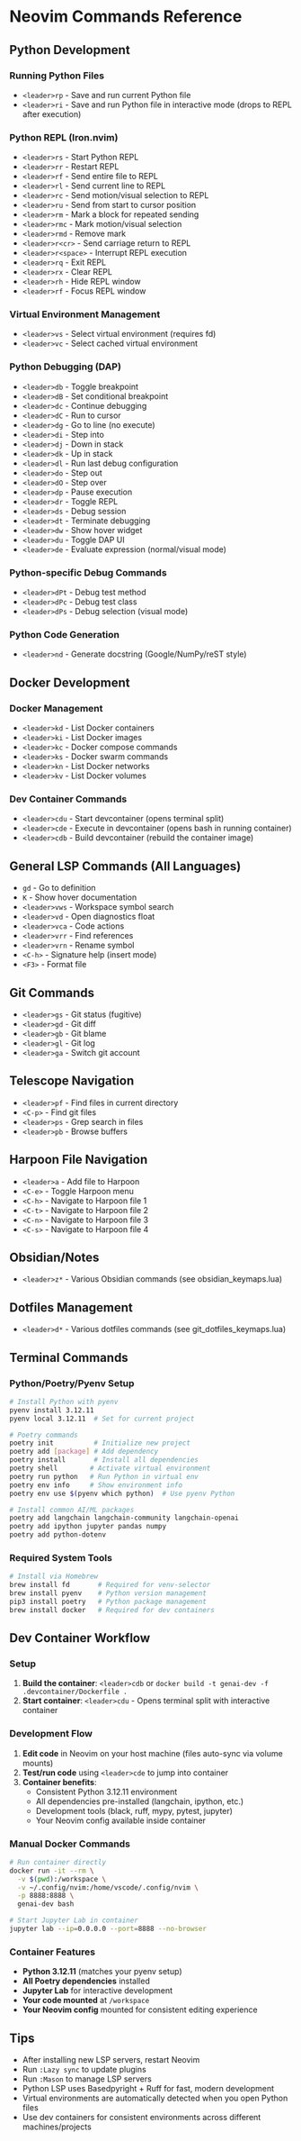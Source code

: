 # Neovim Commands Reference

## Python Development

### Running Python Files
- `<leader>rp` - Save and run current Python file
- `<leader>ri` - Save and run Python file in interactive mode (drops to REPL after execution)

### Python REPL (Iron.nvim)
- `<leader>rs` - Start Python REPL
- `<leader>rr` - Restart REPL
- `<leader>rf` - Send entire file to REPL
- `<leader>rl` - Send current line to REPL
- `<leader>rc` - Send motion/visual selection to REPL
- `<leader>ru` - Send from start to cursor position
- `<leader>rm` - Mark a block for repeated sending
- `<leader>rmc` - Mark motion/visual selection
- `<leader>rmd` - Remove mark
- `<leader>r<cr>` - Send carriage return to REPL
- `<leader>r<space>` - Interrupt REPL execution
- `<leader>rq` - Exit REPL
- `<leader>rx` - Clear REPL
- `<leader>rh` - Hide REPL window
- `<leader>rf` - Focus REPL window

### Virtual Environment Management
- `<leader>vs` - Select virtual environment (requires fd)
- `<leader>vc` - Select cached virtual environment

### Python Debugging (DAP)
- `<leader>db` - Toggle breakpoint
- `<leader>dB` - Set conditional breakpoint
- `<leader>dc` - Continue debugging
- `<leader>dC` - Run to cursor
- `<leader>dg` - Go to line (no execute)
- `<leader>di` - Step into
- `<leader>dj` - Down in stack
- `<leader>dk` - Up in stack
- `<leader>dl` - Run last debug configuration
- `<leader>do` - Step out
- `<leader>dO` - Step over
- `<leader>dp` - Pause execution
- `<leader>dr` - Toggle REPL
- `<leader>ds` - Debug session
- `<leader>dt` - Terminate debugging
- `<leader>dw` - Show hover widget
- `<leader>du` - Toggle DAP UI
- `<leader>de` - Evaluate expression (normal/visual mode)

### Python-specific Debug Commands
- `<leader>dPt` - Debug test method
- `<leader>dPc` - Debug test class
- `<leader>dPs` - Debug selection (visual mode)

### Python Code Generation
- `<leader>nd` - Generate docstring (Google/NumPy/reST style)

## Docker Development

### Docker Management
- `<leader>kd` - List Docker containers
- `<leader>ki` - List Docker images
- `<leader>kc` - Docker compose commands
- `<leader>ks` - Docker swarm commands
- `<leader>kn` - List Docker networks
- `<leader>kv` - List Docker volumes

### Dev Container Commands
- `<leader>cdu` - Start devcontainer (opens terminal split)
- `<leader>cde` - Execute in devcontainer (opens bash in running container)
- `<leader>cdb` - Build devcontainer (rebuild the container image)

## General LSP Commands (All Languages)
- `gd` - Go to definition
- `K` - Show hover documentation
- `<leader>vws` - Workspace symbol search
- `<leader>vd` - Open diagnostics float
- `<leader>vca` - Code actions
- `<leader>vrr` - Find references
- `<leader>vrn` - Rename symbol
- `<C-h>` - Signature help (insert mode)
- `<F3>` - Format file

## Git Commands
- `<leader>gs` - Git status (fugitive)
- `<leader>gd` - Git diff
- `<leader>gb` - Git blame
- `<leader>gl` - Git log
- `<leader>ga` - Switch git account

## Telescope Navigation
- `<leader>pf` - Find files in current directory
- `<C-p>` - Find git files
- `<leader>ps` - Grep search in files
- `<leader>pb` - Browse buffers

## Harpoon File Navigation
- `<leader>a` - Add file to Harpoon
- `<C-e>` - Toggle Harpoon menu
- `<C-h>` - Navigate to Harpoon file 1
- `<C-t>` - Navigate to Harpoon file 2
- `<C-n>` - Navigate to Harpoon file 3
- `<C-s>` - Navigate to Harpoon file 4

## Obsidian/Notes
- `<leader>z*` - Various Obsidian commands (see obsidian_keymaps.lua)

## Dotfiles Management
- `<leader>d*` - Various dotfiles commands (see git_dotfiles_keymaps.lua)

## Terminal Commands

### Python/Poetry/Pyenv Setup
```bash
# Install Python with pyenv
pyenv install 3.12.11
pyenv local 3.12.11  # Set for current project

# Poetry commands
poetry init          # Initialize new project
poetry add [package] # Add dependency
poetry install       # Install all dependencies
poetry shell        # Activate virtual environment
poetry run python   # Run Python in virtual env
poetry env info     # Show environment info
poetry env use $(pyenv which python)  # Use pyenv Python

# Install common AI/ML packages
poetry add langchain langchain-community langchain-openai
poetry add ipython jupyter pandas numpy
poetry add python-dotenv
```

### Required System Tools
```bash
# Install via Homebrew
brew install fd       # Required for venv-selector
brew install pyenv    # Python version management
pip3 install poetry   # Python package management
brew install docker   # Required for dev containers
```

## Dev Container Workflow

### Setup
1. **Build the container**: `<leader>cdb` or `docker build -t genai-dev -f .devcontainer/Dockerfile .`
2. **Start container**: `<leader>cdu` - Opens terminal split with interactive container

### Development Flow
1. **Edit code** in Neovim on your host machine (files auto-sync via volume mounts)
2. **Test/run code** using `<leader>cde` to jump into container
3. **Container benefits**:
   - Consistent Python 3.12.11 environment
   - All dependencies pre-installed (langchain, ipython, etc.)
   - Development tools (black, ruff, mypy, pytest, jupyter)
   - Your Neovim config available inside container

### Manual Docker Commands
```bash
# Run container directly
docker run -it --rm \
  -v $(pwd):/workspace \
  -v ~/.config/nvim:/home/vscode/.config/nvim \
  -p 8888:8888 \
  genai-dev bash

# Start Jupyter Lab in container
jupyter lab --ip=0.0.0.0 --port=8888 --no-browser
```

### Container Features
- **Python 3.12.11** (matches your pyenv setup)
- **All Poetry dependencies** installed
- **Jupyter Lab** for interactive development
- **Your code mounted** at `/workspace`
- **Your Neovim config** mounted for consistent editing experience

## Tips
- After installing new LSP servers, restart Neovim
- Run `:Lazy sync` to update plugins
- Run `:Mason` to manage LSP servers
- Python LSP uses Basedpyright + Ruff for fast, modern development
- Virtual environments are automatically detected when you open Python files
- Use dev containers for consistent environments across different machines/projects